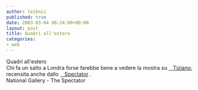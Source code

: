 ```yaml
---
author: leibniz
published: true
date: 2003-03-04 06:24:00+00:00
layout: post
title: Quadri all'estero
categories:
- web
---
```


Quadri all'estero  
   Chi fa un salto a Londra forse farebbe bene a vedere la mostra su  [   Tiziano][1], recensita anche dallo  [   Spectator][2] .  
National Gallery - The Spectator

[1]:	http://www.nationalgallery.org.uk/exhibitions/titian/default.htm
[2]:	http://www.spectator.co.uk/article.php3?table=old&section=current&issue=2003-03-01&id=2843